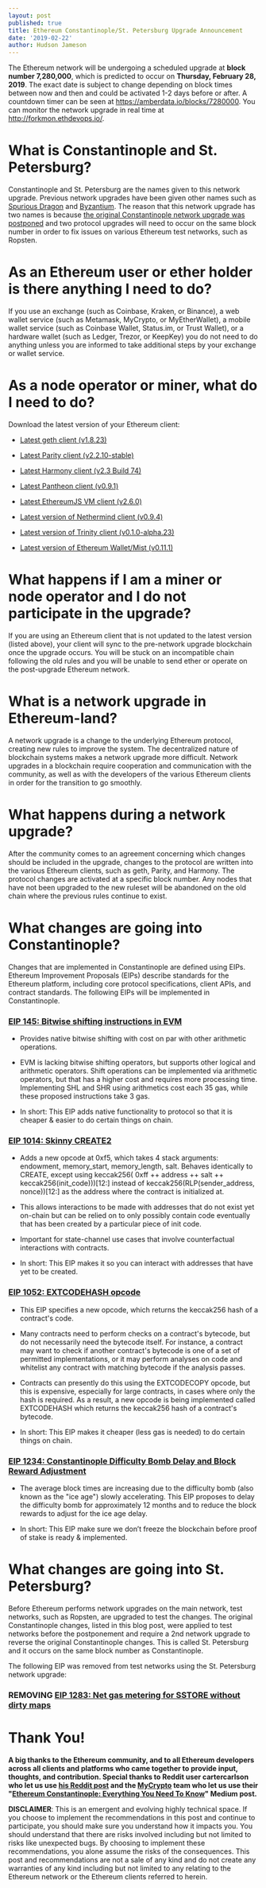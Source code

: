 ```yaml
---
layout: post
published: true
title: Ethereum Constantinople/St. Petersburg Upgrade Announcement
date: '2019-02-22'
author: Hudson Jameson
---
```


The Ethereum network will be undergoing a scheduled upgrade at **block number 7,280,000**, which is predicted to occur on **Thursday, February 28, 2019**. The exact date is subject to change depending on block times between now and then and could be activated 1-2 days before or after. A countdown timer can be seen at <https://amberdata.io/blocks/7280000>. You can monitor the network upgrade in real time at <http://forkmon.ethdevops.io/>.

# What is Constantinople and St. Petersburg?

Constantinople and St. Petersburg are the names given to this network upgrade. Previous network upgrades have been given other names such as [Spurious Dragon](https://blog.ethereum.org/2016/11/18/hard-fork-no-4-spurious-dragon/) and [Byzantium](https://blog.ethereum.org/2017/10/12/byzantium-hf-announcement/). The reason that this network upgrade has two names is because [the original Constantinople network upgrade was postponed](https://blog.ethereum.org/2019/01/15/security-alert-ethereum-constantinople-postponement/) and two protocol upgrades will need to occur on the same block number in order to fix issues on various Ethereum test networks, such as Ropsten.

# As an Ethereum user or ether holder is there anything I need to do?

If you use an exchange (such as Coinbase, Kraken, or Binance), a web wallet service (such as Metamask, MyCrypto, or MyEtherWallet), a mobile wallet service (such as Coinbase Wallet, Status.im, or Trust Wallet), or a hardware wallet (such as Ledger, Trezor, or KeepKey) you do not need to do anything unless you are informed to take additional steps by your exchange or wallet service.

# As a node operator or miner, what do I need to do?

Download the latest version of your Ethereum client:

-   [Latest geth client (v1.8.23)](https://github.com/ethereum/go-ethereum/releases/tag/v1.8.23)

-   [Latest Parity client (v2.2.10-stable)](https://github.com/paritytech/parity-ethereum/releases/tag/v2.2.10)

-   [Latest Harmony client (v2.3 Build 74)](https://github.com/ether-camp/ethereum-harmony/releases/tag/v2.3b74)

-   [Latest Pantheon client (v0.9.1)](https://pegasys.tech/)

-   [Latest EthereumJS VM client (v2.6.0)](https://github.com/ethereumjs/ethereumjs-vm/releases/tag/v2.6.0)

-   [Latest version of Nethermind client (v0.9.4)](https://github.com/NethermindEth/nethermind/releases/tag/v0.9.4)

-   [Latest version of Trinity client (v0.1.0-alpha.23)](https://github.com/ethereum/trinity/releases/tag/v0.1.0-alpha.23)

-   [Latest version of Ethereum Wallet/Mist (v0.11.1)](https://github.com/ethereum/mist/releases/tag/v0.11.1)

# What happens if I am a miner or node operator and I do not participate in the upgrade?

If you are using an Ethereum client that is not updated to the latest version (listed above), your client will sync to the pre-network upgrade blockchain once the upgrade occurs. You will be stuck on an incompatible chain following the old rules and you will be unable to send ether or operate on the post-upgrade Ethereum network.

# What is a network upgrade in Ethereum-land?

A network upgrade is a change to the underlying Ethereum protocol, creating new rules to improve the system. The decentralized nature of blockchain systems makes a network upgrade more difficult. Network upgrades in a blockchain require cooperation and communication with the community, as well as with the developers of the various Ethereum clients in order for the transition to go smoothly.

# What happens during a network upgrade?

After the community comes to an agreement concerning which changes should be included in the upgrade, changes to the protocol are written into the various Ethereum clients, such as geth, Parity, and Harmony. The protocol changes are activated at a specific block number. Any nodes that have not been upgraded to the new ruleset will be abandoned on the old chain where the previous rules continue to exist.


# What changes are going into Constantinople?

Changes that are implemented in Constantinople are defined using EIPs. Ethereum Improvement Proposals (EIPs) describe standards for the Ethereum platform, including core protocol specifications, client APIs, and contract standards. The following EIPs will be implemented in Constantinople.

### [EIP 145: Bitwise shifting instructions in EVM](https://eips.ethereum.org/EIPS/eip-145)

-   Provides native bitwise shifting with cost on par with other arithmetic operations.

-   EVM is lacking bitwise shifting operators, but supports other logical and arithmetic operators. Shift operations can be implemented via arithmetic operators, but that has a higher cost and requires more processing time. Implementing SHL and SHR using arithmetics cost each 35 gas, while these proposed instructions take 3 gas.

-   In short: This EIP adds native functionality to protocol so that it is cheaper & easier to do certain things on chain.

### [EIP 1014: Skinny CREATE2](https://eips.ethereum.org/EIPS/eip-1014)

-   Adds a new opcode at 0xf5, which takes 4 stack arguments: endowment, memory_start, memory_length, salt. Behaves identically to CREATE, except using keccak256( 0xff ++ address ++ salt ++ keccak256(init_code)))[12:] instead of keccak256(RLP(sender_address, nonce))[12:] as the address where the contract is initialized at.

-   This allows interactions to be made with addresses that do not exist yet on-chain but can be relied on to only possibly contain code eventually that has been created by a particular piece of init code.

-   Important for state-channel use cases that involve counterfactual interactions with contracts.

-   In short: This EIP makes it so you can interact with addresses that have yet to be created.


### [EIP 1052: EXTCODEHASH opcode](https://eips.ethereum.org/EIPS/eip-1052)

-   This EIP specifies a new opcode, which returns the keccak256 hash of a contract's code.

-   Many contracts need to perform checks on a contract's bytecode, but do not necessarily need the bytecode itself. For instance, a contract may want to check if another contract's bytecode is one of a set of permitted implementations, or it may perform analyses on code and whitelist any contract with matching bytecode if the analysis passes.

-   Contracts can presently do this using the EXTCODECOPY opcode, but this is expensive, especially for large contracts, in cases where only the hash is required. As a result, a new opcode is being implemented called EXTCODEHASH which returns the keccak256 hash of a contract's bytecode.

-   In short: This EIP makes it cheaper (less gas is needed) to do certain things on chain.

### [EIP 1234: Constantinople Difficulty Bomb Delay and Block Reward Adjustment](https://eips.ethereum.org/EIPS/eip-1234)

-   The average block times are increasing due to the difficulty bomb (also known as the "ice age") slowly accelerating. This EIP proposes to delay the difficulty bomb for approximately 12 months and to reduce the block rewards to adjust for the ice age delay.

-   In short: This EIP make sure we don’t freeze the blockchain before proof of stake is ready & implemented.

# What changes are going into St. Petersburg?
Before Ethereum performs network upgrades on the main network, test networks, such as Ropsten, are upgraded to test the changes. The original Constantinople changes, listed in this blog post, were applied to test networks before the postponement and require a 2nd network upgrade to reverse the original Constantinople changes. This is called St. Petersburg and it occurs on the same block number as Constantinople.

The following EIP was removed from test networks using the St. Petersburg network upgrade:

###  REMOVING [EIP 1283: Net gas metering for SSTORE without dirty maps](https://eips.ethereum.org/EIPS/eip-1283)

# Thank You!

**A big thanks to the Ethereum community, and to all Ethereum developers across all clients and platforms who came together to provide input, thoughts, and contribution. Special thanks to Reddit user cartercarlson who let us use [his Reddit post](https://old.reddit.com/r/ethereum/comments/abv70c/heres_a_summary_of_the_constantinople_update/) and the [MyCrypto](https://mycrypto.com) team who let us use their "[Ethereum Constantinople: Everything You Need To Know](https://link.medium.com/MLw7MrPknT)" Medium post.**

**DISCLAIMER**: This is an emergent and evolving highly technical space. If you choose to implement the recommendations in this post and continue to participate, you should make sure you understand how it impacts you. You should understand that there are risks involved including but not limited to risks like unexpected bugs. By choosing to implement these recommendations, you alone assume the risks of the consequences. This post and recommendations are not a sale of any kind and do not create any warranties of any kind including but not limited to any relating to the Ethereum network or the Ethereum clients referred to herein.
